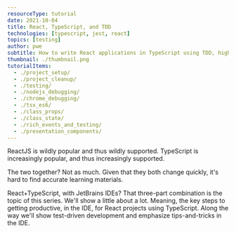 ```yaml
---
resourceType: tutorial
date: 2021-10-04
title: React, TypeScript, and TDD
technologies: [typescript, jest, react]
topics: [testing]
author: pwe
subtitle: How to write React applications in TypeScript using TDD, highlighting features of the IDE
thumbnail: ./thumbnail.png
tutorialItems:
  - ./project_setup/
  - ./project_cleanup/
  - ./testing/
  - ./nodejs_debugging/
  - ./chrome_debugging/
  - ./tsx_es6/
  - ./class_props/
  - ./class_state/
  - ./rich_events_and_testing/
  - ./presentation_components/
---
```


ReactJS is wildly popular and thus wildly supported. TypeScript is increasingly popular, 
and thus increasingly supported.

The two together? Not as much. Given that they both change quickly, it's
hard to find accurate learning materials.

React+TypeScript, with JetBrains IDEs? 
That three-part combination is the topic of this series. 
We'll show a little about a lot.
Meaning, the key steps to getting productive, in the IDE, for React projects using TypeScript. 
Along the way we'll show test-driven development and emphasize tips-and-tricks in the IDE.
